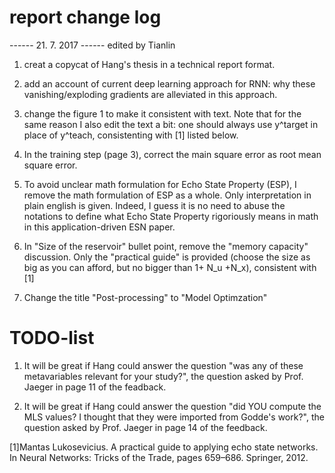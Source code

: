 # report change log

------ 21. 7. 2017 ------ edited by Tianlin
1. creat a copycat of Hang's thesis in a technical report format.


2.  add an account of current deep learning approach for RNN: why these vanishing/exploding gradients are alleviated in this approach.

3. change the figure 1 to make it consistent with text. Note that for the same reason I also edit the text a bit:  one should always use y^target in place of y^teach, consistenting with [1] listed below.

4. In the training step (page 3), correct the main square error as root mean square error.

5. To avoid unclear math formulation for Echo State Property (ESP), I remove the math formulation of ESP as a whole. Only interpretation in plain english is given. Indeed, I guess it is no need to abuse the notations to define what Echo State Property rigoriously means in math in this application-driven ESN paper. 

6. In "Size of the reservoir" bullet point, remove the "memory capacity" discussion. Only the "practical guide" is provided (choose the size as big as you can afford, but no bigger than 1+ N_u +N_x), consistent with [1]

7. Change the title "Post-processing" to "Model Optimzation"

# TODO-list

1. It will be great if Hang could answer the question "was any of these metavariables relevant for your study?", the question asked by Prof. Jaeger in page 11 of the feadback.

2. It will be great if Hang could answer the question "did YOU compute the MLS values? I thought that they were imported from Godde's work?", the question asked by Prof. Jaeger in page 14 of the feedback.




[1]Mantas Lukosevicius. A practical guide to applying echo state networks. In Neural Networks: Tricks of the Trade, pages 659–686. Springer, 2012.